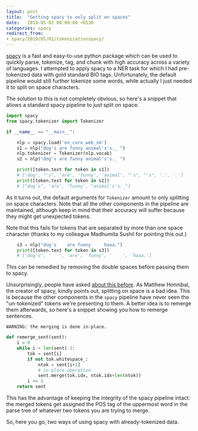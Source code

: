 ```yaml
---
layout: post
title:  "Getting spacy to only split on spaces"
date:   2019-05-02 00:00:00 +0530
categories: spacy
redirect_from:
- spacy/2019/05/01/tokenizationspacy/
---
```

[spacy](https://spacy.io) is a fast and easy-to-use python package which can be used to quickly parse, tokenize, tag, and chunk with high accuracy across a variety of languages.
I attempted to apply spacy to a NER task for which I had pre-tokenized data with gold standard BIO tags.
Unfortunately, the default pipeline would still further tokenize some words, while actually I just needed it to split on space characters.

The solution to this is not completely obvious, so here's a snippet that allows a standard spacy pipeline to just split on space.

```python
import spacy
from spacy.tokenizer import Tokenizer

if __name__ == "__main__":

    nlp = spacy.load('en_core_web_sm')
    s1 = nlp("dog's are funny animal's's._ ")
    nlp.tokenizer = Tokenizer(nlp.vocab)
    s2 = nlp("dog's are funny animal's's._ ")

    print([token.text for token in s1])
    # ['dog', "'s", 'are', 'funny', 'animal', "'s", "'s", '.', '_']
    print([token.text for token in s2])
    # ["dog's", 'are', 'funny', "animal's's._"]
```

As it turns out, the default arguments for `Tokenizer` amount to only splitting on space characters.
Note that all the other components in the pipeline are maintained, although keep in mind that their accuracy will suffer because they might get unexpected tokens.

Note that this fails for tokens that are separated by more than one space character (thanks to my colleague Madhumita Sushil for pointing this out.)

```python
    s3 = nlp("dog's    are funny     haaa.")
    print([token.text for token in s3])
    # ["dog's", '   ', 'are', 'funny', '    ', 'haaa.']
```

This can be remedied by removing the double spaces before passing them to spacy.

Unsurprisingly, people have asked [about this before](https://github.com/explosion/spaCy/issues/379).
As Matthew Honnibal, the creator of spacy, kindly points out, splitting on space is a bad idea.
This is because the other components in the `spacy` pipeline have never seen the "un-tokenized" tokens we're presenting to them.
A better idea is to remerge them afterwards, so here's a snippet showing you how to remerge sentences.

`WARNING: the merging is done in-place.`

```python
def remerge_sent(sent):
    i = 0
    while i < len(sent)-1:
        tok = sent[i]
        if not tok.whitespace_:
            ntok = sent[i+1]
            # in-place operation.
            sent.merge(tok.idx, ntok.idx+len(ntok))
        i += 1
    return sent
```

This has the advantage of keeping the integrity of the spacy pipeline intact: the merged tokens get assigned the POS tag of the uppermost word in the parse tree of whatever two tokens you are trying to merge.

So, here you go, two ways of using spacy with already-tokenized data.
